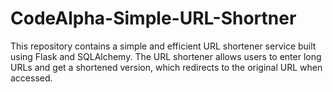 # CodeAlpha-Simple-URL-Shortner
This repository contains a simple and efficient URL shortener service built using Flask and SQLAlchemy. The URL shortener allows users to enter long URLs and get a shortened version, which redirects to the original URL when accessed.
